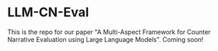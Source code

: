 # LLM-CN-Eval

This is the repo for our paper "A Multi-Aspect Framework for Counter Narrative Evaluation using Large Language Models". Coming soon!
